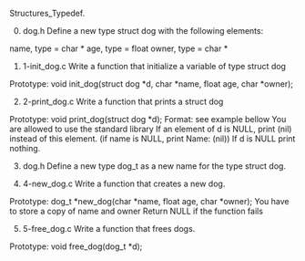 Structures_Typedef.

0. dog.h
Define a new type struct dog with the following elements:

name, type = char *
age, type = float
owner, type = char *

1. 1-init_dog.c
Write a function that initialize a variable of type struct dog

Prototype: void init_dog(struct dog *d, char *name, float age, char *owner);

2. 2-print_dog.c
Write a function that prints a struct dog

Prototype: void print_dog(struct dog *d);
Format: see example bellow
You are allowed to use the standard library
If an element of d is NULL, print (nil) instead of this element. (if name is NULL, print Name: (nil))
If d is NULL print nothing.

3. dog.h
Define a new type dog_t as a new name for the type struct dog.

4. 4-new_dog.c
Write a function that creates a new dog.

Prototype: dog_t *new_dog(char *name, float age, char *owner);
You have to store a copy of name and owner
Return NULL if the function fails

5. 5-free_dog.c
Write a function that frees dogs.

Prototype: void free_dog(dog_t *d);
